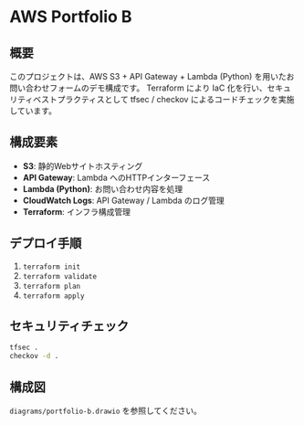 # AWS Portfolio B

## 概要
このプロジェクトは、AWS S3 + API Gateway + Lambda (Python) を用いたお問い合わせフォームのデモ構成です。
Terraform により IaC 化を行い、セキュリティベストプラクティスとして tfsec / checkov によるコードチェックを実施しています。

## 構成要素
- **S3**: 静的Webサイトホスティング
- **API Gateway**: Lambda へのHTTPインターフェース
- **Lambda (Python)**: お問い合わせ内容を処理
- **CloudWatch Logs**: API Gateway / Lambda のログ管理
- **Terraform**: インフラ構成管理

## デプロイ手順
1. `terraform init`
2. `terraform validate`
3. `terraform plan`
4. `terraform apply`

## セキュリティチェック
```bash
tfsec .
checkov -d .
```

## 構成図
`diagrams/portfolio-b.drawio` を参照してください。
